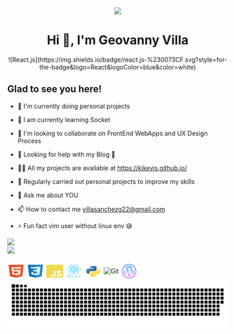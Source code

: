 <div align="center">
  <a href="#"><img src="https://user-images.githubusercontent.com/91026290/199279083-9e86f1a4-8d87-41b9-b60c-798d520bb87b.gif"></a>
</div>

<h1 align="center">Hi 👋, I'm Geovanny Villa</h1>

<div align="center">
  ![React.js](https://img.shields.io/badge/react.js-%230073CF.svg?style=for-the-badge&logo=React&logoColor=blue&color=white)
  <!-- ![Next.js](https://img.shields.io/badge/next.js-%230073CF.svg?style=for-the-badge&logo=Next.js&logoColor=white&color=000000) -->
  <!-- ![TailwindCSS](https://img.shields.io/badge/tailwindcss-%230073CF.svg?style=for-the-badge&logo=TailwindCSS&logoColor=white&color=06B6D4) -->
  <!-- ![ChakraUI](https://img.shields.io/badge/CHAKRAUI-%230073CF.svg?style=for-the-badge&logo=CHAKRAUI&logoColor=white&color=blue) -->
  <!-- ![Node.js](https://img.shields.io/badge/node.js-%230073CF.svg?style=for-the-badge&logo=Node.js&logoColor=white&color=339933) -->
</div>

<h2>Glad to see you here!</h2>

- 🔭 I'm currently doing personal projects

- 🌱 I am currently learning Socket

- 👯 I'm looking to collaborate on FrontEnd WebApps and UX Design Process

- 🤝 Looking for help with my Blog 🤙

- 👨‍💻 All my projects are available at https://kikevis.github.io/

- 📝 Regularly carried out personal projects to improve my skills

- 💬 Ask me about YOU

- 📫 How to contact me villasanchezg22@gmail.com

- ⚡ Fun fact vim user without linux env 😅

<div>
  <div>
    <img height="200" src="https://github-readme-stats.vercel.app/api/top-langs/?username=kikevis&layout=compact&theme=tokyonight&count_private=true"> <br>
    <img height="200" src="https://github-readme-stats.vercel.app/api?username=kikevis&theme=tokyonight&show_icons=true&count_private=true">
  </div>
</div>

<div style="display: inline_block"><br>
  <img align="center" alt="HTML" height="30" width="40" src="https://raw.githubusercontent.com/devicons/devicon/master/icons/html5/html5-original.svg">
  <img align="center" alt="CSS" height="30" width="40" src="https://raw.githubusercontent.com/devicons/devicon/master/icons/css3/css3-original.svg">
  <img align="center" alt="Js" height="30" width="40" src="https://raw.githubusercontent.com/devicons/devicon/master/icons/javascript/javascript-plain.svg">
  <img align="center" alt="React" height="30" width="40" src="https://raw.githubusercontent.com/devicons/devicon/master/icons/react/react-original-wordmark.svg">
  <!--    <img align="center" alt="Nextjs" height="30" width="46" src="https://raw.githubusercontent.com/JosephVTX/icons/main/nextjs-icon.svg"> -->
  <img align="center" alt="Python" height="30" width="40" src="https://raw.githubusercontent.com/devicons/devicon/master/icons/python/python-original.svg">
  <!--   <img align="center" alt="Selenium" height="30" width="40" src="https://raw.githubusercontent.com/JosephVTX/icons/main/selenium-icon.svg"> -->
  <!--  <img align="center" alt="NodeJs" height="30" width="40" src="https://raw.githubusercontent.com/JosephVTX/icons/main/nodejs-icon.svg"> -->
  <!--   <img align="center" alt="Tailwind" height="30" width="40" src="https://camo.githubusercontent.com/5734d0669fe22ce04a1cb989a156cd32c379875f6bca56d5210c9432824856d9/68747470733a2f2f7777772e766563746f726c6f676f2e7a6f6e652f6c6f676f732f7461696c77696e646373732f7461696c77696e646373732d69636f6e2e737667"> -->
  <!--  <img align="center" alt="Redux" height="30" width="40" src="https://raw.githubusercontent.com/devicons/devicon/master/icons/redux/redux-original.svg"> -->
  <!--   <img align="center" alt="Firebase" height="30" width="40" src="https://www.vectorlogo.zone/logos/firebase/firebase-icon.svg"> -->
  <img align="center" alt="Git" height="30" width="40" src="https://camo.githubusercontent.com/fbfcb9e3dc648adc93bef37c718db16c52f617ad055a26de6dc3c21865c3321d/68747470733a2f2f7777772e766563746f726c6f676f2e7a6f6e652f6c6f676f732f6769742d73636d2f6769742d73636d2d69636f6e2e737667">
  <!--  <img align="center" alt="Photoshop" height="30" width="40" src="https://upload.wikimedia.org/wikipedia/commons/a/af/Adobe_Photoshop_CC_icon.svg"> -->
  <!--  <img align="center" alt="Illustrator" height="30" width="40" src="https://upload.wikimedia.org/wikipedia/commons/f/fb/Adobe_Illustrator_CC_icon.svg"> -->
  <!--  <img align="center" alt="Postman" height="30" width="40" src="https://www.svgrepo.com/show/354202/postman-icon.svg"> -->
  <img align="center" alt="Wordpress" height="40" width="40" src="https://raw.githubusercontent.com/JosephVTX/icons/main/icons8-wordpress.svg">
  <!--  <img align="center" alt="Wix" height="40" width="40" src="https://raw.githubusercontent.com/JosephVTX/icons/main/wix-icon.svg"> -->
  <!--  <img align="center" alt="Autocad" height="40" width="40" src="https://raw.githubusercontent.com/JosephVTX/icons/main/autocad-icon.svg"> -->
  <!--  <img align="center" alt="Solidworks" height="40" width="40" src="https://raw.githubusercontent.com/JosephVTX/icons/main/solidwork-icon.svg"> -->
</div>
 
<div> 
  <!--   <a href="https://github.com/kikevis?tab=repositories"><img src="https://raw.githubusercontent.com/kikevis/kikevis/output/github-contribution-grid-snake-dark.svg"></a> -->
  <a href="https://github.com/kikevis?tab=repositories"><img src="https://raw.githubusercontent.com/JosephVTX/josephvtx/output/github-contribution-grid-snake-dark.svg"></a>
</div>
